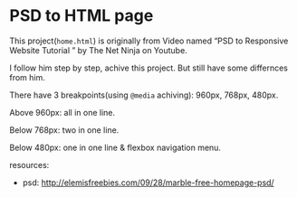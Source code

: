 # PSD to HTML page

This project(`home.html`) is originally from Video named “PSD to Responsive Website Tutorial ” by The Net Ninja on Youtube.

I follow him step by step, achive this project. But still have some differnces from him.

There have 3 breakpoints(using `@media` achiving): 960px, 768px, 480px.

Above 960px: all in one line.

Below 768px: two in one line.

Below 480px: one in one line & flexbox navigation menu.

resources:

- psd: http://elemisfreebies.com/09/28/marble-free-homepage-psd/
